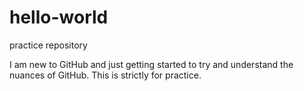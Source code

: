 # hello-world
practice repository


I am new to GitHub and just getting started to try and understand the nuances of GitHub. This is strictly for practice.
